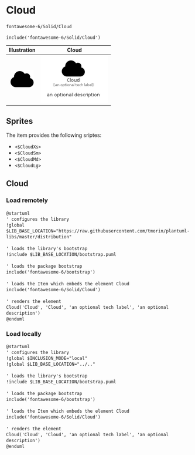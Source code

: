 # Cloud


```text
fontawesome-6/Solid/Cloud
```

```text
include('fontawesome-6/Solid/Cloud')
```



| Illustration | Cloud |
| :---: | :---: |
| ![illustration for Illustration](../../fontawesome-6/Solid/Cloud.png) | ![illustration for Cloud](../../fontawesome-6/Solid/Cloud.Local.png) |



## Sprites
The item provides the following sriptes:

- `<$CloudXs>`
- `<$CloudSm>`
- `<$CloudMd>`
- `<$CloudLg>`





## Cloud

### Load remotely
```plantuml
@startuml
' configures the library
!global $LIB_BASE_LOCATION="https://raw.githubusercontent.com/tmorin/plantuml-libs/master/distribution"

' loads the library's bootstrap
!include $LIB_BASE_LOCATION/bootstrap.puml

' loads the package bootstrap
include('fontawesome-6/bootstrap')

' loads the Item which embeds the element Cloud
include('fontawesome-6/Solid/Cloud')

' renders the element
Cloud('Cloud', 'Cloud', 'an optional tech label', 'an optional description')
@enduml
```

### Load locally
```plantuml
@startuml
' configures the library
!global $INCLUSION_MODE="local"
!global $LIB_BASE_LOCATION="../.."

' loads the library's bootstrap
!include $LIB_BASE_LOCATION/bootstrap.puml

' loads the package bootstrap
include('fontawesome-6/bootstrap')

' loads the Item which embeds the element Cloud
include('fontawesome-6/Solid/Cloud')

' renders the element
Cloud('Cloud', 'Cloud', 'an optional tech label', 'an optional description')
@enduml
```

